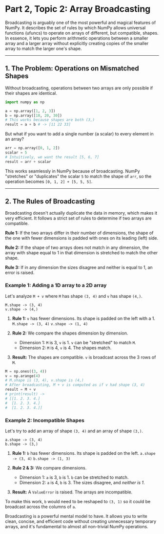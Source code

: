 # Part 2, Topic 2: Array Broadcasting

Broadcasting is arguably one of the most powerful and magical features of NumPy. It describes the set of rules by which NumPy allows universal functions (ufuncs) to operate on arrays of different, but compatible, shapes. In essence, it lets you perform arithmetic operations between a smaller array and a larger array without explicitly creating copies of the smaller array to match the larger one's shape.

---

## 1. The Problem: Operations on Mismatched Shapes

Without broadcasting, operations between two arrays are only possible if their shapes are identical.

```python
import numpy as np

a = np.array([1, 2, 3])
b = np.array([10, 20, 30])
# This works because shapes are both (3,)
result = a + b # -> [11 22 33]
```

But what if you want to add a single number (a scalar) to every element in an array?

```python
arr = np.array([0, 1, 2])
scalar = 5
# Intuitively, we want the result [5, 6, 7]
result = arr + scalar
```
This works seamlessly in NumPy because of broadcasting. NumPy "stretches" or "duplicates" the scalar `5` to match the shape of `arr`, so the operation becomes `[0, 1, 2] + [5, 5, 5]`.

---

## 2. The Rules of Broadcasting

Broadcasting doesn't actually duplicate the data in memory, which makes it very efficient. It follows a strict set of rules to determine if two arrays are compatible.

**Rule 1:** If the two arrays differ in their number of dimensions, the shape of the one with fewer dimensions is padded with ones on its leading (left) side.

**Rule 2:** If the shape of two arrays does not match in any dimension, the array with shape equal to 1 in that dimension is stretched to match the other shape.

**Rule 3:** If in any dimension the sizes disagree and neither is equal to 1, an error is raised.

### Example 1: Adding a 1D array to a 2D array

Let's analyze `M + v` where `M` has shape `(3, 4)` and `v` has shape `(4,)`.

```
M.shape -> (3, 4)
v.shape -> (4,)
```

1.  **Rule 1:** `v` has fewer dimensions. Its shape is padded on the left with a 1.
    `M.shape -> (3, 4)`
    `v.shape -> (1, 4)`

2.  **Rule 2:** We compare the shapes dimension by dimension.
    -   Dimension 1: `M` is 3, `v` is 1. `v` can be "stretched" to match `M`.
    -   Dimension 2: `M` is 4, `v` is 4. The shapes match.

3.  **Result:** The shapes are compatible. `v` is broadcast across the 3 rows of `M`.

```python
M = np.ones((3, 4))
v = np.arange(4)
# M.shape is (3, 4), v.shape is (4,)
# After broadcasting, M + v is computed as if v had shape (3, 4)
result = M + v
# print(result) ->
# [[1. 2. 3. 4.]
#  [1. 2. 3. 4.]
#  [1. 2. 3. 4.]]
```

### Example 2: Incompatible Shapes

Let's try to add an array of shape `(3, 4)` and an array of shape `(3,)`.

```
a.shape -> (3, 4)
b.shape -> (3,)
```

1.  **Rule 1:** `b` has fewer dimensions. Its shape is padded on the left.
    `a.shape -> (3, 4)`
    `b.shape -> (1, 3)`

2.  **Rule 2 & 3:** We compare dimensions.
    -   Dimension 1: `a` is 3, `b` is 1. `b` can be stretched to match.
    -   Dimension 2: `a` is 4, `b` is 3. The sizes disagree, and *neither is 1*.

3.  **Result:** A `ValueError` is raised. The arrays are incompatible.

To make this work, `b` would need to be reshaped to `(3, 1)` so it could be broadcast across the columns of `a`.

Broadcasting is a powerful mental model to have. It allows you to write clean, concise, and efficient code without creating unnecessary temporary arrays, and it's fundamental to almost all non-trivial NumPy operations.
